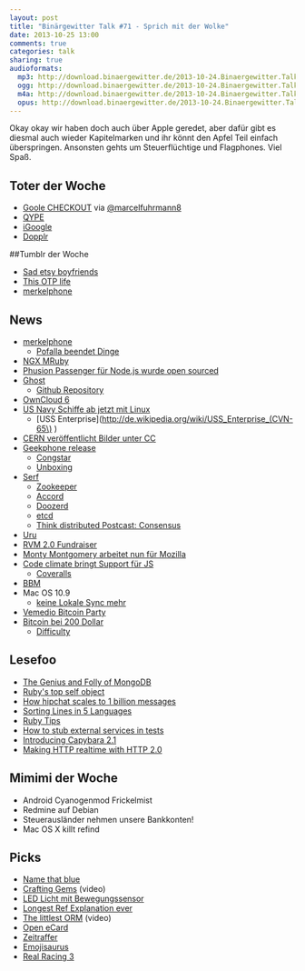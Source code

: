 ```yaml
---
layout: post
title: "Binärgewitter Talk #71 - Sprich mit der Wolke"
date: 2013-10-25 13:00
comments: true
categories: talk
sharing: true
audioformats:
  mp3: http://download.binaergewitter.de/2013-10-24.Binaergewitter.Talk.71.mp3
  ogg: http://download.binaergewitter.de/2013-10-24.Binaergewitter.Talk.71.ogg
  m4a: http://download.binaergewitter.de/2013-10-24.Binaergewitter.Talk.71.m4a
  opus: http://download.binaergewitter.de/2013-10-24.Binaergewitter.Talk.71.opus
---
```

Okay okay wir haben doch auch über Apple geredet, aber dafür gibt es diesmal auch wieder Kapitelmarken und ihr könnt den Apfel Teil einfach überspringen. Ansonsten gehts um Steuerflüchtige und Flagphones. Viel Spaß.

## Toter der Woche

- [Goole CHECKOUT](https://support.google.com/checkout/sell/answer/3080449 ) via [@marcelfuhrmann8](https://twitter.com/marcelfuhrmann8)
- [QYPE](http://www.heise.de/newsticker/meldung/Qype-schliesst-Ende-Oktober-1982465.html )
- [iGoogle](http://www.heise.de/newsticker/meldung/iGoogle-schliesst-Alternativen-1981499.html )
- [Dopplr]( http://www.dopplr.com/ )

##Tumblr der Woche

- [Sad etsy boyfriends]( http://sadetsyboyfriends.tumblr.com/ )
- [This OTP life]( http://thisotplife.tumblr.com/ )
- [merkelphone](http://merkelphone.tumblr.com/ )

## News

- [merkelphone](http://www.heise.de/newsticker/meldung/Lauschangriff-auf-Merkel-Pofalla-erklaert-die-NSA-Affaere-fuer-unbeendet-1985415.html )
    * [Pofalla beendet Dinge]( http://pofallabeendetdinge.de/ )
- [NGX MRuby]( http://matsumoto-r.github.io/ngx_mruby/ )
- [Phusion Passenger für Node.js wurde open sourced]( http://blog.phusion.nl/2013/10/23/phusion-passengers-node-js-support-has-been-open-sourced/ )
- [Ghost]( https://ghost.org/ )
    * [Github Repository]( https://github.com/TryGhost/Ghost )
- [OwnCloud 6]( https://owncloud.org/six/ )
- [US Navy Schiffe ab jetzt mit Linux](http://arstechnica.com/information-technology/2013/10/the-navys-newest-warship-is-powered-by-linux/ )
    * [USS Enterprise](http://de.wikipedia.org/wiki/USS_Enterprise_(CVN-65\) )
- [CERN veröffentlicht Bilder unter CC]( http://home.web.cern.ch/about/updates/2013/10/cern-releases-photos-under-creative-commons-licence )
- [Geekphone release]( https://blog.mozilla.org/blog/2013/10/22/telefonica-vivo-launches-firefox-os-smartphones-in-brazil/ )
    * [Congstar]( http://www.congstar.de/firefox-os/ )
    * [Unboxing]( http://danieru.com/2013/10/22/unboxing-the-firefox-os-zte-open-setup/ ) 
- [Serf]( http://www.serfdom.io/ )
    * [Zookeeper]( http://zookeeper.apache.org/doc/trunk/ )
    * [Accord]( http://www.osrg.net/accord/ )
    * [Doozerd]( https://github.com/ha/doozerd )
    * [etcd]( https://github.com/coreos/etcd )
    * [Think distributed Postcast: Consensus]( http://thinkdistributed.io/blog/2013/07/12/consensus.html )
- [Uru]( https://bitbucket.org/jonforums/uru )
- [RVM 2.0 Fundraiser]( https://www.bountysource.com/fundraisers/489? )
- [Monty Montgomery arbeitet nun für Mozilla]( http://gigaom.com/2013/10/15/monty-montgomery-joins-mozilla-for-daala/ )
- [Code climate bringt Support für JS]( https://codeclimate.com/ )
    * [Coveralls]( https://coveralls.io/docs/ruby )
- [BBM](http://www.heise.de/mac-and-i/meldung/Neuer-Versuch-BBM-fuer-iOS-und-Android-verfuegbar-1983333.html )
- Mac OS 10.9
    * [keine Lokale Sync mehr](http://www.golem.de/news/usb-und-wlan-synchronisation-mac-os-x-10-9-schraenkt-datentransfer-mit-ios-ein-1310-102328.html )
- [Vemedio Bitcoin Party]( http://vemedio.com/blog/posts/new-payment-option-bitcoin )
- [Bitcoin bei 200 Dollar]( http://bitcoinity.org/markets )
    * [Difficulty]( http://bitcoindifficulty.com/ )

## Lesefoo

- [The Genius and Folly of MongoDB]( http://nyeggen.com/blog/2013/10/18/the-genius-and-folly-of-mongodb/ )
- [Ruby's top self object]( http://www.sitepoint.com/rubys-top-self-object/ )
- [How hipchat scales to 1 billion messages]( http://blog.hipchat.com/2013/10/16/how-hipchat-scales-to-1-billion-messages/ )
- [Sorting Lines in 5 Languages]( http://devblog.avdi.org/2013/10/16/sorting-lines-in-5-languages/ )
- [Ruby Tips]( http://globaldev.co.uk/2013/09/ruby-tips-part-1/ )
- [How to stub external services in tests]( http://robots.thoughtbot.com/post/64474832169/how-to-stub-external-services-in-tests )
- [Introducing Capybara 2.1]( http://www.elabs.se/blog/60-introducing-capybara-2-1 )
- [Making HTTP realtime with HTTP 2.0]( https://docs.google.com/presentation/d/1eqae3OBCxwWswOsaWMAWRpqnmrVVrAfPQclfSqPkXrA/present )


## Mimimi der Woche

- Android Cyanogenmod Frickelmist
- Redmine auf Debian
- Steuerausländer nehmen unsere Bankkonten!
- Mac OS X killt refind

## Picks

- [Name that blue]( http://namethatblue.com/ )
- [Crafting Gems]( http://www.youtube.com/watch?v=Mmm1cVvPEYU ) (video)
- [LED Licht mit Bewegungssensor]( http://www.amazon.de/gp/search/ref=as_li_qf_sp_sr_tl?ie=UTF8&camp=1638&creative=6742&index=aps&keywords=B002BX173I&linkCode=ur2&tag=pfleidi-21 )
- [Longest Ref Explanation ever]( http://www.nfl.com/videos/baltimore-ravens/0ap2000000261300/Longest-ref-explanation-ever )
- [The littlest ORM]( http://confreaks.com/videos/2669-gogaruco2013-the-littlest-orm ) (video)
- [Open eCard]( https://www.openecard.org/ )
- [Zeitraffer]( https://itunes.apple.com/de/app/zeitraffer/id572526628?l=en&mt=12 )
- [Emojisaurus]( http://emojisaurus.com/phrases )
- [Real Racing 3](https://play.google.com/store/apps/details?id=com.ea.games.r3_row&hl=de )

